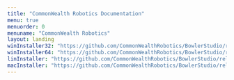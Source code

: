 ```yaml
---
title: "CommonWealth Robotics Documentation"
menu: true
menuorder: 0
menuname: "CommonWealth Robotics"
layout: landing
winInstaller32: "https://github.com/CommonWealthRobotics/BowlerStudio/releases/download/0.21.1/Windows-32-BowlerStudio-0.21.1.exe"
winInstaller64: "https://github.com/CommonWealthRobotics/BowlerStudio/releases/download/0.21.1/Windows-64-BowlerStudio-0.21.1.exe"
linInstaller: "https://github.com/CommonWealthRobotics/BowlerStudio/releases/download/0.21.1/Ubuntu-BowlerStudio-0.21.1.deb"
macInstaller: "https://github.com/CommonWealthRobotics/BowlerStudio/releases/download/0.21.1/MacOSX-BowlerStudio-0.21.1.zip"
---
```


